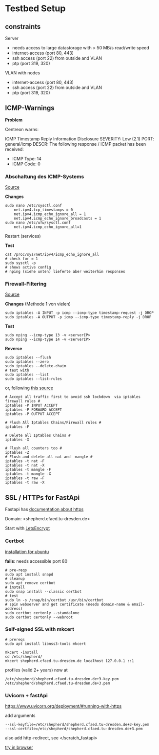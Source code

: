# Testbed Setup

## constraints

Server

- needs access to large datastorage with > 50 MB/s read/write speed
- internet-access (port 80, 443)
- ssh access (port 22) from outside and VLAN
- ptp (port 319, 320)

VLAN with nodes

- internet-access (port 80, 443)
- ssh access (port 22) from outside and VLAN
- ptp (port 319, 320)


## ICMP-Warnings

**Problem**

Centreon warns:

ICMP Timestamp Reply Information Disclosure 
SEVERITY: Low (2.1)
PORT: general/icmp
DESCR: The following response / ICMP packet has been received:
- ICMP Type: 14
- ICMP Code: 0


### Abschaltung des ICMP-Systems

[Source](https://askubuntu.com/questions/1182407/icmp-is-not-getting-disabled)

**Changes**

```Shell
sudo nano /etc/sysctl.conf
    net.ipv4.tcp_timestamps = 0
    net.ipv4.icmp_echo_ignore_all = 1
    net.ipv4.icmp_echo_ignore_broadcasts = 1
sudo nano /etc/ufw/sysctl.conf
    net.ipv4.icmp_echo_ignore_all=1
```

Restart (services)

**Test**

```Shell
cat /proc/sys/net/ipv4/icmp_echo_ignore_all
# check for = 1
sudo sysctl -p
# shows active config
# nping (siehe unten) lieferte aber weiterhin responses
```

### Firewall-Filtering

[Source](https://www.golinuxcloud.com/disable-icmp-timestamp-responses-in-linux/)

**Changes** (Methode 1 von vielen)

```Shell
sudo iptables -A INPUT -p icmp --icmp-type timestamp-request -j DROP
sudo iptables -A OUTPUT -p icmp --icmp-type timestamp-reply -j DROP
```

**Test**

```Shell
sudo nping --icmp-type 13 -v <serverIP>
sudo nping --icmp-type 14 -v <serverIP>
```

**Reverse**

```Shell
sudo iptables --flush
sudo iptables --zero
sudo iptables --delete-chain
# test with
sudo iptables --list
sudo iptables --list-rules
```

or, following [this source](https://www.cyberciti.biz/tips/linux-iptables-how-to-flush-all-rules.html)

```Shell
# Accept all traffic first to avoid ssh lockdown  via iptables firewall rules #
iptables -P INPUT ACCEPT
iptables -P FORWARD ACCEPT
iptables -P OUTPUT ACCEPT
 
# Flush All Iptables Chains/Firewall rules #
iptables -F
 
# Delete all Iptables Chains #
iptables -X
 
# Flush all counters too #
iptables -Z 
# Flush and delete all nat and  mangle #
iptables -t nat -F
iptables -t nat -X
iptables -t mangle -F
iptables -t mangle -X
iptables -t raw -F
iptables -t raw -X
```

## SSL / HTTPs for FastApi

Fastapi has [documentation about https](https://fastapi.tiangolo.com/deployment/https/)

Domain: <shepherd.cfaed.tu-dresden.de>

Start with [LetsEncrypt](https://letsencrypt.org/getting-started/)

### Certbot 

[installation for ubuntu](https://certbot.eff.org/instructions?ws=other&os=ubuntufocal&tab=standard)

**fails**: needs accessible port 80

```Shell
# pre-reqs
sudo apt install snapd
# cleanup
sudo apt remove certbot
# install
sudo snap install --classic certbot
# test
sudo ln -s /snap/bin/certbot /usr/bin/certbot
# spin webserver and get certificate (needs domain-name & email-address)
sudo certbot certonly --standalone
sudo certbot certonly --webroot
```

### Self-signed SSL with mkcert

```Shell
# prereqs
sudo apt install libnss3-tools mkcert

mkcert -install
cd /etc/shepherd/
mkcert shepherd.cfaed.tu-dresden.de localhost 127.0.0.1 ::1
```

profiles (valid 2+ years) now at

```Shell
/etc/shepherd/shepherd.cfaed.tu-dresden.de+3-key.pem
/etc/shepherd/shepherd.cfaed.tu-dresden.de+3.pem
```

### Uvicorn + fastApi

<https://www.uvicorn.org/deployment/#running-with-https>

add arguments

```Shell
--ssl-keyfile=/etc/shepherd/shepherd.cfaed.tu-dresden.de+3-key.pem
--ssl-certfile=/etc/shepherd/shepherd.cfaed.tu-dresden.de+3.pem
```

also add http-redirect, see </scratch_fastapi> 

[try in browser](shepherd.cfaed.tu-dresden.de:8000)